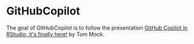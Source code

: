 # GitHubCopilot

The goal of GitHubCopilot is to follow the presentation [GitHub Copilot in RStudio, it's finally here!](https://colorado.posit.co/rsc/rstudio-copilot/#/TitleSlide) by Tom Mock.

